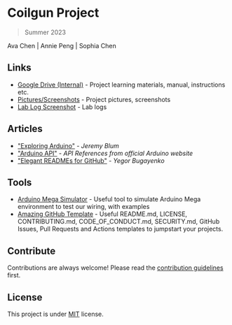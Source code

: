 # Coilgun Project 
> Summer 2023

Ava Chen | Annie Peng | Sophia Chen

## Links
- [Google Drive (Internal)](https://drive.google.com/drive/u/0/folders/1kPVlKQgt4IuTnx3cwziApn0uUnmumPuY) - Project learning materials, manual, instructions etc.
- [Pictures/Screenshots](https://github.com/avaa8678/coilgun/tree/main/docs/hardware) - Project pictures, screenshots
- [Lab Log Screenshot](https://github.com/avaa8678/coilgun/tree/main/docs/lab%20notes) - Lab logs

## Articles
- ["Exploring Arduino"](https://www.exploringarduino.com/content2/ch1/) - *Jeremy Blum*
- ["Arduino API"](https://www.arduino.cc/reference/en/) - *API References from official Arduino website*
- ["Elegant READMEs for GitHub"](https://www.yegor256.com/2019/04/23/elegant-readme.html) - *Yegor Bugayenko*

## Tools
- [Arduino Mega Simulator](https://wokwi.com/projects/new/arduino-mega) - Useful tool to simulate Arduino Mega environment to test our wiring, with examples
- [Amazing GitHub Template](https://github.com/dec0dOS/amazing-github-template#readme) - Useful README.md, LICENSE, CONTRIBUTING.md, CODE_OF_CONDUCT.md, SECURITY.md, GitHub Issues, Pull Requests and Actions templates to jumpstart your projects.

## Contribute
Contributions are always welcome!
Please read the [contribution guidelines](contributing.md) first.

## License
This project is under [MIT](https://opensource.org/license/mit/) license.



